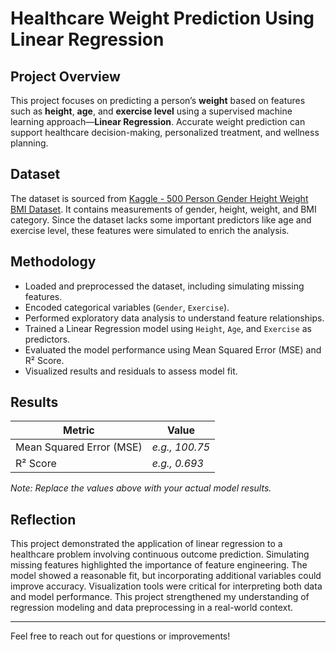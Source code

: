 
# Healthcare Weight Prediction Using Linear Regression

## Project Overview
This project focuses on predicting a person’s **weight** based on features such as **height**, **age**, and **exercise level** using a supervised machine learning approach—**Linear Regression**. Accurate weight prediction can support healthcare decision-making, personalized treatment, and wellness planning.

## Dataset
The dataset is sourced from [Kaggle - 500 Person Gender Height Weight BMI Dataset](https://www.kaggle.com/datasets/yersever/500-person-gender-height-weight-bodymassindex). It contains measurements of gender, height, weight, and BMI category. Since the dataset lacks some important predictors like age and exercise level, these features were simulated to enrich the analysis.

## Methodology
- Loaded and preprocessed the dataset, including simulating missing features.
- Encoded categorical variables (`Gender`, `Exercise`).
- Performed exploratory data analysis to understand feature relationships.
- Trained a Linear Regression model using `Height`, `Age`, and `Exercise` as predictors.
- Evaluated the model performance using Mean Squared Error (MSE) and R² Score.
- Visualized results and residuals to assess model fit.

## Results
| Metric                   | Value    |
|--------------------------|----------|
| Mean Squared Error (MSE) | *e.g., 100.75* |
| R² Score                 | *e.g., 0.693*  |

*Note: Replace the values above with your actual model results.*

## Reflection
This project demonstrated the application of linear regression to a healthcare problem involving continuous outcome prediction. Simulating missing features highlighted the importance of feature engineering. The model showed a reasonable fit, but incorporating additional variables could improve accuracy. Visualization tools were critical for interpreting both data and model performance. This project strengthened my understanding of regression modeling and data preprocessing in a real-world context.


---

Feel free to reach out for questions or improvements!

